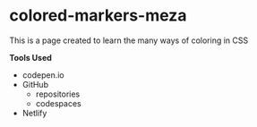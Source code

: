 # colored-markers-meza
This is a page created to learn the many ways of coloring in CSS

**Tools Used**
* codepen.io
* GitHub
    * repositories
    * codespaces
* Netlify
